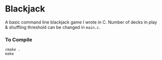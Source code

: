 # Blackjack

A basic command line blackjack game I wrote in C.
Number of decks in play & shuffling threshold can be changed in `main.c`.


### To Compile

```
cmake .
make
```